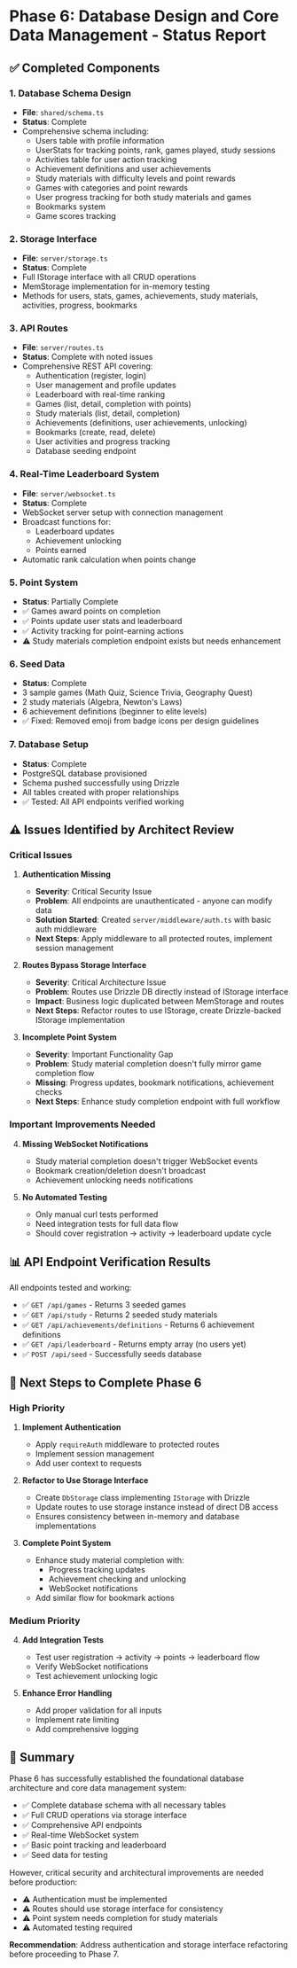 # Phase 6: Database Design and Core Data Management - Status Report

## ✅ Completed Components

### 1. Database Schema Design
- **File**: `shared/schema.ts`
- **Status**: Complete
- Comprehensive schema including:
  - Users table with profile information
  - UserStats for tracking points, rank, games played, study sessions
  - Activities table for user action tracking
  - Achievement definitions and user achievements
  - Study materials with difficulty levels and point rewards
  - Games with categories and point rewards
  - User progress tracking for both study materials and games
  - Bookmarks system
  - Game scores tracking

### 2. Storage Interface
- **File**: `server/storage.ts`
- **Status**: Complete
- Full IStorage interface with all CRUD operations
- MemStorage implementation for in-memory testing
- Methods for users, stats, games, achievements, study materials, activities, progress, bookmarks

### 3. API Routes
- **File**: `server/routes.ts`
- **Status**: Complete with noted issues
- Comprehensive REST API covering:
  - Authentication (register, login)
  - User management and profile updates
  - Leaderboard with real-time ranking
  - Games (list, detail, completion with points)
  - Study materials (list, detail, completion)
  - Achievements (definitions, user achievements, unlocking)
  - Bookmarks (create, read, delete)
  - User activities and progress tracking
  - Database seeding endpoint

### 4. Real-Time Leaderboard System
- **File**: `server/websocket.ts`
- **Status**: Complete
- WebSocket server setup with connection management
- Broadcast functions for:
  - Leaderboard updates
  - Achievement unlocking
  - Points earned
- Automatic rank calculation when points change

### 5. Point System
- **Status**: Partially Complete
- ✅ Games award points on completion
- ✅ Points update user stats and leaderboard
- ✅ Activity tracking for point-earning actions
- ⚠️ Study materials completion endpoint exists but needs enhancement

### 6. Seed Data
- **Status**: Complete
- 3 sample games (Math Quiz, Science Trivia, Geography Quest)
- 2 study materials (Algebra, Newton's Laws)
- 6 achievement definitions (beginner to elite levels)
- ✅ Fixed: Removed emoji from badge icons per design guidelines

### 7. Database Setup
- **Status**: Complete
- PostgreSQL database provisioned
- Schema pushed successfully using Drizzle
- All tables created with proper relationships
- ✅ Tested: All API endpoints verified working

## ⚠️ Issues Identified by Architect Review

### Critical Issues

1. **Authentication Missing**
   - **Severity**: Critical Security Issue
   - **Problem**: All endpoints are unauthenticated - anyone can modify data
   - **Solution Started**: Created `server/middleware/auth.ts` with basic auth middleware
   - **Next Steps**: Apply middleware to all protected routes, implement session management

2. **Routes Bypass Storage Interface**
   - **Severity**: Critical Architecture Issue
   - **Problem**: Routes use Drizzle DB directly instead of IStorage interface
   - **Impact**: Business logic duplicated between MemStorage and routes
   - **Next Steps**: Refactor routes to use IStorage, create Drizzle-backed IStorage implementation

3. **Incomplete Point System**
   - **Severity**: Important Functionality Gap
   - **Problem**: Study material completion doesn't fully mirror game completion flow
   - **Missing**: Progress updates, bookmark notifications, achievement checks
   - **Next Steps**: Enhance study completion endpoint with full workflow

### Important Improvements Needed

4. **Missing WebSocket Notifications**
   - Study material completion doesn't trigger WebSocket events
   - Bookmark creation/deletion doesn't broadcast
   - Achievement unlocking needs notifications

5. **No Automated Testing**
   - Only manual curl tests performed
   - Need integration tests for full data flow
   - Should cover registration → activity → leaderboard update cycle

## 📊 API Endpoint Verification Results

All endpoints tested and working:
- ✅ `GET /api/games` - Returns 3 seeded games
- ✅ `GET /api/study` - Returns 2 seeded study materials
- ✅ `GET /api/achievements/definitions` - Returns 6 achievement definitions
- ✅ `GET /api/leaderboard` - Returns empty array (no users yet)
- ✅ `POST /api/seed` - Successfully seeds database

## 🎯 Next Steps to Complete Phase 6

### High Priority
1. **Implement Authentication**
   - Apply `requireAuth` middleware to protected routes
   - Implement session management
   - Add user context to requests

2. **Refactor to Use Storage Interface**
   - Create `DbStorage` class implementing `IStorage` with Drizzle
   - Update routes to use storage instance instead of direct DB access
   - Ensures consistency between in-memory and database implementations

3. **Complete Point System**
   - Enhance study material completion with:
     - Progress tracking updates
     - Achievement checking and unlocking
     - WebSocket notifications
   - Add similar flow for bookmark actions

### Medium Priority
4. **Add Integration Tests**
   - Test user registration → activity → points → leaderboard flow
   - Verify WebSocket notifications
   - Test achievement unlocking logic

5. **Enhance Error Handling**
   - Add proper validation for all inputs
   - Implement rate limiting
   - Add comprehensive logging

## 📝 Summary

Phase 6 has successfully established the foundational database architecture and core data management system:
- ✅ Complete database schema with all necessary tables
- ✅ Full CRUD operations via storage interface
- ✅ Comprehensive API endpoints
- ✅ Real-time WebSocket system
- ✅ Basic point tracking and leaderboard
- ✅ Seed data for testing

However, critical security and architectural improvements are needed before production:
- ⚠️ Authentication must be implemented
- ⚠️ Routes should use storage interface for consistency
- ⚠️ Point system needs completion for study materials
- ⚠️ Automated testing required

**Recommendation**: Address authentication and storage interface refactoring before proceeding to Phase 7.
